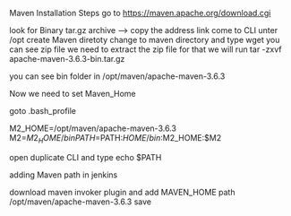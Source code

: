 Maven Installation Steps
go to https://maven.apache.org/download.cgi

look for Binary tar.gz archive --> copy the address link
come to CLI unter /opt create Maven diretoty change to maven directory and type wget <copiedlink>
you can see zip file we need to extract the zip file for that we will run
tar -zxvf apache-maven-3.6.3-bin.tar.gz

you can see bin folder in /opt/maven/apache-maven-3.6.3

Now we need to set Maven_Home

goto .bash_profile

M2_HOME=/opt/maven/apache-maven-3.6.3
M2=$M2_HOME/bin
PATH=$PATH:$HOME/bin:$M2_HOME:$M2

open duplicate CLI and type echo $PATH

adding Maven path in jenkins 

download maven invoker plugin and add MAVEN_HOME path /opt/maven/apache-maven-3.6.3
save 


